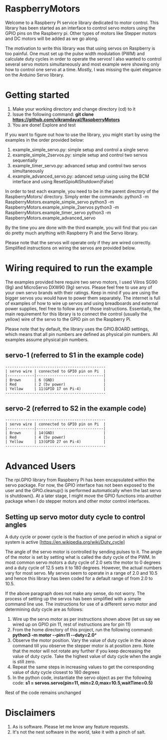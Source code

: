 # RaspberryMotors

Welcome to a Raspberry Pi service library dedicated to motor control. This library has been started as an interface to control servo motors using the GPIO pins on the Raspberry pi. Other types of motors like Stepper motors and DC motors will be added as we go along.

The motivation to write this library was that using servos on Raspberry is too painful. One must set up the pulse width modulation (PWM) and calculate duty cycles in order to operate the servos! I also wanted to control several servo motors simultaneously and 
most example were showing only how to control one servo at a time. Mostly, I was missing the quiet elegance on the Arduino Servo library.

Getting started
===============

1. Make your working directory and change directory (cd) to it
2. Issue the following command:
**git clone https://github.com/vikramdayal/RaspberryMotors**
3. You are done! Explore and test

If you want to figure out how to use the library, you might start by using the examples in the order provided below:

1. example_simple_servo.py: simple setup and control a single servo
2. example_simple_2servos.py: simple setup and control two servos sequentially
3. example_timer_servo.py: advanced setup and control two servos simultaneously
4. example_advanced_servo.py: adanced setup using using the BCM interface and using ResetGpioAtShutdown(False)

In order to test each example, you need to be in the parent directory of the RaspberryMotors/ directory. Simply enter the commands:
python3 -m RaspberryMotors.example_simple_servo
python3 -m RaspberryMotors.example_simple_2servos
python3 -m RaspberryMotors.example_timer_servo
python3 -m RaspberryMotors.example_advanced_servo

By the time you are done with the third example, you will find that you can do pretty much anything with
Raspberry Pi and the Servo library.

Please note that the servos will operate only if they are wired correctly. Simplified instructions on wiring the servos are provided below.

Wiring required to run the example
==================================

The examples provided here require two servo motors, I used Vilros SG90 (9g) and MicroServo DXW90 (9g) servos. Please feel free 
to use any of your own servo brands with their ratings. Keep in mind if you are using the bigger servos you would have to power them separately. The internet
is full of examples of how to wire up servos and using breadboards and external power supplies, feel free to follow any of those instructions. Essentially, the main requirement for this library is to connect the control (usually the yellow) wire of the servo to the GPIO pin on the Raspberry Pi.

Please note that by default, the library uses the GPIO.BOARD settings, which means that all pin numbers are defined as physical pin numbers. All examples assume physical pin numbers.

 servo-1 (referred to S1 in the example code)
 -------------------------------------------
 
    ---------------------------------------------
    | servo wire | connected to GPIO pin on Pi  |
    |------------|------------------------------|
    | Brown      | 6 (GND)                      |
    | Red        | 2 (5v power)                 |
    | Yellow     | 11(GPIO 17 on Pi-4)          |
    ---------------------------------------------


 servo-2 (referred to S2 in the example code)
 -------------------------------------------
 
    ---------------------------------------------
    | servo wire | connected to GPIO pin on Pi  |
    |------------|------------------------------|
    | Brown      | 14(GND)                      |
    | Red        | 4 (5v power)                 |
    | Yellow     | 13(GPIO 27 on Pi-4)          |
    ---------------------------------------------


Advanced Users
==============
The rpi.GPIO library from Raspberry Pi has been encapsulated within the servo package. For now, the GPIO interface 
has not been exposed to the user and the GPIO.cleanup() is performed automatically when the last servo is shutdown().
At a later stage, I might move the GPIO functions into another package when I do stepper motors and other motor
control interfaces.

Setting up servo motor duty cycle to control angles
----------------------------------------------------
A duty cycle or power cycle is the fraction of one period in which a signal or system is active [https://en.wikipedia.org/wiki/Duty_cycle]

The angle of the servo motor is controlled by sending pulses to it. The angle of the motor is set by setting what is called the duty cycle of the PWM. 
In most common servo motors a duty cycle of 2.0 sets the motor to 0 degrees and a duty cycle of 12.5 sets it to 180 degrees. However, the actual numbers vary for most servo. My servos seem to operate in a range of 2.0 and 10.5 and hence this library has been coded for a default range of
from 2.0 to 10.5.

If the above paragraph does not make any sense, do not worry. The process of setting up the servos has been simplified with a simple command line use. 
The instructions for use of a different servo motor and determining duty cycle are as follows: 
1. Wire up the servo motor as per instructions shown above (let us say we wired up on GPIO pin 11, rest of instructions are for pin 11)
2. From the home directory of this project, run the following command:
**python3 -m motor --pin=11 --duty=2.0***
3. Observe the motor position. Vary the value of duty cycle in the above command till you observe the stepper motor is at position zero. Note that the motor will not rotate any further if you keep decreasing the value of duty cycle. Take the highest value of duty cycle when the angle is still zero.
4. Repeat the same steps in increasing values to get the corresponding value of duty cycle closest to 180 degrees
5. In the python code, instantiate the servo object as per the following code:
**s1 = servos.servo(pin=11, min=2.0,max=10.5,waitTime=0.5)**

Rest of the code remains unchanged

Disclaimers
===========
1. As is software. Please let me know any feature requests.
2. It's not the nest software in the world, take it with a pinch of salt.



